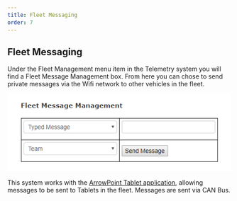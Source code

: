 ```yaml
---
title: Fleet Messaging
order: 7
---
```


## Fleet Messaging

Under the Fleet Management menu item in the Telemetry system you will find a Fleet Message Management box.  From here you can chose to send private messages via the Wifi network to other vehicles in the fleet.

![Example of the Fleet Messaging system](images/telemetry_fleetmessage.png)

This system works with the [ArrowPoint Tablet application](../ArrowPoint_Tablet/0_Overview.md), allowing messages to be sent to Tablets in the fleet.  Messages are sent via CAN Bus.


